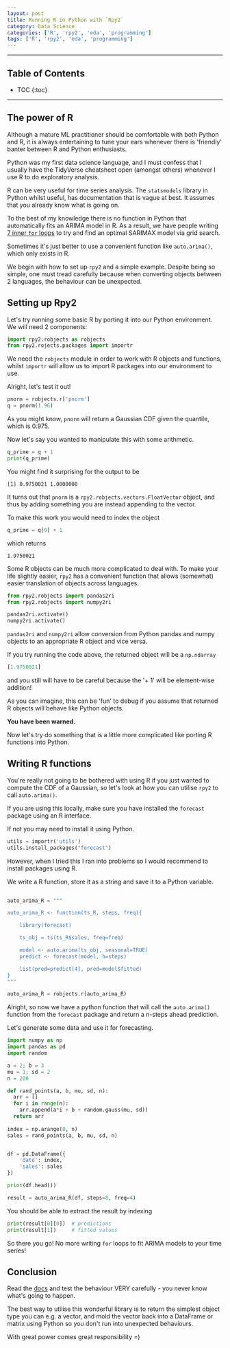 ```yaml
---
layout: post
title: Running R in Python with `Rpy2`  
category: Data Science
categories: ['R', 'rpy2', 'eda', 'programming']
tags: ['R', 'rpy2', 'eda', 'programming']
---
```


---
<h2 class="no_toc">Table of Contents</h2>

* TOC
{:toc}

<!-- Need this for table of contents above -->
---

## The power of R

Although a mature ML practitioner should be comfortable with both Python and R, it is always entertaining to tune your ears whenever there is 'friendly' banter between R and Python enthusiasts.

Python was my first data science language, and I must confess that I usually have the TidyVerse cheatsheet open (amongst others) whenever I use R to do exploratory analysis. 

R can be very useful for time series analysis. The `statsmodels` library in Python whilst useful, has documentation that is vague at best. It assumes that you already know what is going on. 

To the best of my knowledge there is no function in Python that automatically fits an ARIMA model in R. As a result, we have people writing [7 inner `for` loops](https://kaggle.com/kruthik93/utilizing-arima-to-forecast-uber-s-market-demand) to try and find an optimal SARIMAX model via grid search. 

Sometimes it's just better to use a convenient function like `auto.arima()`, which only exists in R.

We begin with how to set up `rpy2` and a simple example. Despite being so simple, one must tread carefully because when converting objects between 2 languages, the behaviour can be unexpected. 

## Setting up Rpy2

Let's try running some basic R by porting it into our Python environment. We will need 2 components:

```python
import rpy2.robjects as robjects
from rpy2.rojects.packages import importr
```

We need the `robjects` module in order to work with R objects and functions, whilst `importr` will allow us to import R packages into our environment to use.

Alright, let's test it out!

```python
pnorm = robjects.r['pnorm']
q = pnorm(1.96)
```

As you might know, `pnorm` will return a Gaussian CDF given the quantile, which is 0.975.

Now let's say you wanted to manipulate this with some arithmetic.

```python
q_prime = q + 1
print(q_prime)
```

You might find it surprising for the output to be 

```
[1] 0.9750021 1.0000000
```

It turns out that `pnorm` is a `rpy2.robjects.vectors.FloatVector` object, and thus by adding something you are instead appending to the vector. 

To make this work you would need to index the object

```python
q_prime = q[0] + 1
```

which returns

```
1.9750021
```

Some R objects can be much more complicated to deal with. To make your life slightly easier, `rpy2` has a convenient function that allows (somewhat) easier translation of objects across languages. 

```python
from rpy2.robjects import pandas2ri
from rpy2.robjects import numpy2ri

pandas2ri.activate()
numpy2ri.activate()
```

`pandas2ri` and `numpy2ri` allow conversion from Python pandas and numpy objects to an appropriate R object and vice versa. 

If you try running the code above, the returned object will be a `np.ndarray`

```python
[1.9750021]
```

and you still will have to be careful because the '+ 1' will be element-wise addition! 

As you can imagine, this can be 'fun' to debug if you assume that returned R objects will behave like Python objects.

__You have been warned.__

Now let's try do something that is a little more complicated like porting R functions into Python. 

## Writing R functions

You're really not going to be bothered with using R if you just wanted to compute the CDF of a Gaussian, so let's look at how you can utilise `rpy2` to call `auto.arima()`.

If you are using this locally, make sure you have installed the `forecast` package using an R interface.

If not you may need to install it using Python. 

```python
utils = importr('utils')
utils.install_packages("forecast")
```

However, when I tried this I ran into problems so I would recommend to install packages using R. 

We write a R function, store it as a string and save it to a Python variable.

```python
 
auto_arima_R = """

auto_arima_R <- function(ts_R, steps, freq){

    library(forecast)

    ts_obj = ts(ts_R$sales, freq=freq)

    model <- auto.arima(ts_obj, seasonal=TRUE)
    predict <- forecast(model, h=steps)

    list(pred=predict[4], pred=model$fitted)
}
"""

auto_arima_R = robjects.r(auto_arima_R)
```

Alright, so now we have a python function that will call the `auto.arima()` function from the `forecast` package and return a n-steps ahead prediction. 

Let's generate some data and use it for forecasting. 

```python
import numpy as np
import pandas as pd
import random 

a = 2; b = 3
mu = 1; sd = 2
n = 200 

def rand_points(a, b, mu, sd, n):
  arr = []
  for i in range(n):
    arr.append(a*i + b + random.gauss(mu, sd))
  return arr
    
index = np.arange(0, n)
sales = rand_points(a, b, mu, sd, n)


df = pd.DataFrame({
    'date': index, 
    'sales': sales
})

print(df.head())

result = auto_arima_R(df, steps=8, freq=4)
```

You should be able to extract the result by indexing

```python
print(result[0][0])  # predictions 
print(result[1])     # fitted values 
```

So there you go! No more writing `for` loops to fit ARIMA models to your time series!

## Conclusion

Read the [docs](https://rpy2.readthedocs.io/en/version_2.8.x/index.html) and test the behaviour VERY carefully - you never know what's going to happen. 

The best way to utilise this wonderful library is to return the simplest object type you can e.g. a vector, and mold the vector back into a DataFrame or matrix using Python so you don't run into unexpected behaviours.

With great power comes great responsibility =)
